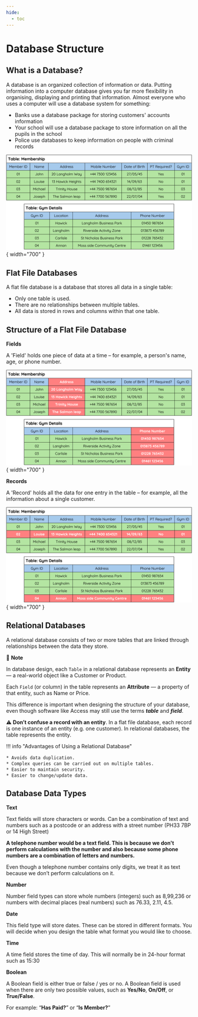```yaml
---
hide:
  - toc
---
```


# Database Structure

## What is a Database?

A database is an organized collection of information or data. Putting information into a computer database gives you far more flexibility in organising, displaying and printing that information.
Almost everyone who uses a computer will use a database system for something:

* Banks use a database package for storing customers' accounts information
* Your school will use a database package to store information on all the pupils in the school
* Police use databases to keep information on people with criminal records

![Image title](Images/DB-Entity.png){ width="700" }

## Flat File Databases

A flat file database is a database that stores all data in a single table:

* Only one table is used.
* There are no relationships between multiple tables.
* All data is stored in rows and columns within that one table.

## Structure of a Flat File Database

__Fields__

A 'Field' holds one piece of data at a time – for example, a person's name, age, or phone number.

![Image title](Images/DB-Attribute.png){ width="700" }

__Records__

A 'Record' holds all the data for one entry in the table – for example, all the information about a single customer.

![Image title](Images/DB-Record.png){ width="700" }

## Relational Databases

A relational database consists of two or more tables that are linked through relationships between the data they store.

🚨 __Note__

In database design, each `Table` in a relational database represents an __Entity__ — a real-world object like a Customer or Product.

Each `Field` (or column) in the table represents an __Attribute__ — a property of that entity, such as Name or Price.

This difference is important when designing the structure of your database, even though software like Access may still use the terms __*table*__ and __*field*__.

⚠️ __Don’t confuse a record with an entity__. In a flat file database, each record is one instance of an entity (e.g. one customer). In relational databases, the table represents the entity.

!!! info "Advantages of Using a Relational Database"

    * Avoids data duplication.
    * Complex queries can be carried out on multiple tables.
    * Easier to maintain security.
    * Easier to change/update data.

## Database Data Types

__Text__

Text fields will store characters or words. 
Can be a combination of text and numbers such as a postcode or an address with a street number (PH33 7BP or 14 High Street)

__A telephone number would be a text field. This is because we don't perform calculations with the number and also because some phone numbers are a combination of letters and numbers.__

Even though a telephone number contains only digits, we treat it as text because we don’t perform calculations on it.

__Number__

Number field types can store whole numbers (integers) such as 8,99,236 or numbers with decimal places (real numbers) such as 76.33, 2.11, 4.5.

__Date__

This field type will store dates. These can be stored in different formats. You will decide when you design the table what format you would like to choose. 

__Time__

A time field stores the time of day. This will normally be in 24-hour format such as 15:30

__Boolean__

A Boolean field is either true or false / yes or no. A Boolean field is used when there are only two possible values, such as __Yes/No__, __On/Off__, or __True/False__.

For example: “__Has Paid?__” or “__Is Member?__”

